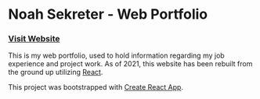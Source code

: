 # Noah Sekreter - Web Portfolio

### [Visit Website](https://noahsekreter.github.io/sekreter-portfolio/index.html)

This is my web portfolio, used to hold information regarding my job experience and project work. As of 2021, this website has been rebuilt from the ground up utilizing [React](https://reactjs.org/).

This project was bootstrapped with [Create React App](https://github.com/facebook/create-react-app).
